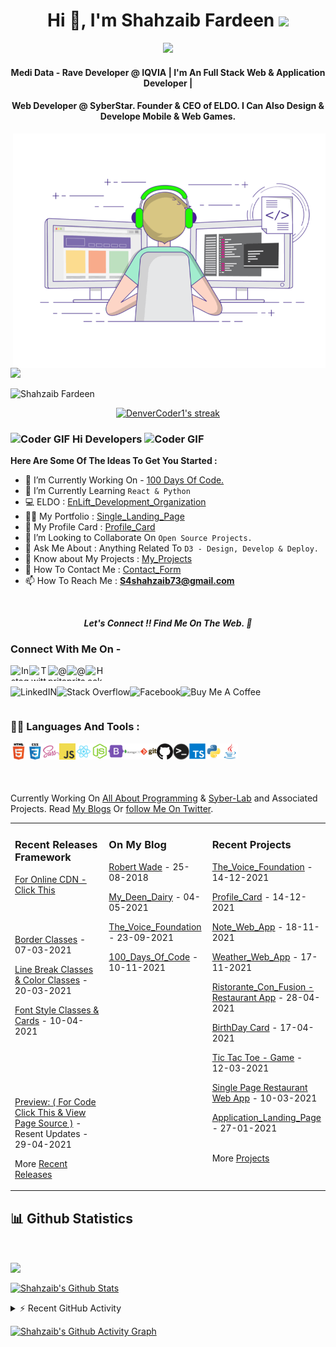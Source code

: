 <!-- First Main Heading -->
<h1 align="center"> Hi 👋, I'm Shahzaib Fardeen <img src="https://emojis.slackmojis.com/emojis/images/1531849430/4246/blob-sunglasses.gif?1531849430" width="28"/> </h1>

<!-- Typing SVG -->
<p align="center">
  <a href="https://github.com/DenverCoder1/readme-typing-svg"><img src="https://readme-typing-svg.herokuapp.com?color=%2336BCF7&size=22&center=true&vCenter=true&lines=Full+Stack+Web+%26+App+Developer.;Assoc+EDC+Programmer+%40+IQVIA.;Web+Developer+%40+Syberstar.;Founder+%26+CEO+of+ELDO.;Community+Builder."></a>
</p>

<!-- Brief Text About Myself -->
<h4 align="center"> Medi Data - Rave Developer @ IQVIA | I'm An Full Stack Web & Application Developer | </h4>
<h4 align="center"> Web Developer @ SyberStar. Founder & CEO of ELDO. I Can Also Design & Develope Mobile & Web Games. </h4> 
 
<!-- Typing Master Picture --> 
<img align="right" alt="GIF" src="https://raw.githubusercontent.com/devSouvik/devSouvik/master/gif3.gif" width="500"/>
<br /> <br />

<!-- My Portfolio Bars -->
[<img src="https://img.shields.io/badge/-My_Website-000000?style=social&logo=google"/>](https://shahzaibfardeen.github.io/My_Site_Portfolio/)

<!-- Profile Views -->
<p align="left"> <img src="https://komarev.com/ghpvc/?username=Shahzaibfardeen" alt="Shahzaib Fardeen" /> </p>

<!-- Github Streaks Stats -->
<p align="center">
  <a href="https://github.com/DenverCoder1/github-readme-streak-stats">
    <img title="Streak Stats 🔥" alt="DenverCoder1's streak" src="https://github-readme-streak-stats.herokuapp.com/?user=shahzaibfardeen&theme=black-ice&hide_border=true&stroke=0000&background=060A0CD0"/>
  </a>
</p>

<!-- Github Streaks Stats - Black & Orange Combo
[![GitHub Streak](https://github-readme-streak-stats.herokuapp.com/?user=shahzaibfardeen&theme=highcontrast)](https://github.com/DenverCoder1/github-readme-streak-stats)
<br> -->

<!-- My Skyline Ratio
<div align="center"><table>
  <tr><th><a href="https://skyline.github.com/arshdeepsahni/2020"><img width="1000px" src="https://user-images.githubusercontent.com/56549294/109688463-4b205900-7baa-11eb-9a16-e8df056b2e14.gif"></a></th></tr>
</table></div> -->

<!-- Main Content Of The Page -->
### <img src="https://media.giphy.com/media/Veq8KumKpSCcfZ71P1/giphy.gif" alt="Coder GIF" width="23" height="23"> Hi Developers <img src="https://media.giphy.com/media/Veq8KumKpSCcfZ71P1/giphy.gif" alt="Coder GIF" width="23" height="23">

**Here Are Some Of The Ideas To Get You Started :** 
- 🔭 I’m Currently Working On - [100 Days Of Code.](https://github.com/Shahzaibfardeen/100_Days_Of_Code) <br>
- 🌱 I’m Currently Learning `React & Python` <br>
- 💻 ELDO : [EnLift_Development_Organization](https://shahzaibfardeen.github.io/EnLift_Development_Organization-/index.html)
- 👨‍💻 My Portfolio : [Single_Landing_Page](https://shahzaibfardeen.github.io/My_Site_Portfolio/) 
- 📱 My Profile Card : [Profile_Card](https://shahzaibfardeen.github.io/My_Profile_Card/) 
- 👯 I’m Looking to Collaborate On `Open Source Projects.` <br>
- 💬 Ask Me About : Anything Related To `D3 - Design, Develop & Deploy.` <br>
- 📄 Know about My Projects : [My_Projects](https://github.com/Shahzaibfardeen/Shahzaibfardeen/blob/main/Recent%20Projects.md)
- 📧 How To Contact Me : [Contact_Form](https://shahzaibfardeen.github.io/Contact_Form/) <br>
- 📫 How To Reach Me : **S4shahzaib73@gmail.com** <br>
<br>

<!--
## 📘 My Top Open Source Projects
<table align="center">
  <thead align="center">
    <tr border: none;>
      <td><b> 📘 Projects </b></td>
      <td><b> ⭐ Stars </b></td>
      <td><b> 🤝 Forks </b></td>
    </tr>
  </thead>
  <tbody>    
    <tr>
      <td><a href="https://github.com/DenverCoder1/github-readme-streak-stats"> <b> AAP - Community Website </b></a></td>
      <td><img alt="Stars" src="https://img.shields.io/github/stars/DenverCoder1/github-readme-streak-stats?style=flat-square&labelColor=343b41"/></td>
      <td><img alt="Forks" src="https://img.shields.io/github/forks/DenverCoder1/github-readme-streak-stats?style=flat-square&labelColor=343b41"/></td>
    </tr>
    <tr>
      <td><a href="https://github.com/DenverCoder1/LaTeX-Gboard-Dictionary"> <b> 30 Days of Code </b></a></td>
      <td><img alt="Stars" src="https://img.shields.io/github/stars/DenverCoder1/LaTeX-Gboard-Dictionary?style=flat-square&labelColor=343b41"/></td>
      <td><img alt="Forks" src="https://img.shields.io/github/forks/DenverCoder1/LaTeX-Gboard-Dictionary?style=flat-square&labelColor=343b41"/></td>
    </tr>
  </tbody>
</table> -->

<!-- Find Me On The Web -->
<p align="center">
  <b><i>Let's Connect !! Find Me On The Web. 👋</i></b>
</p>

<!-- Social Sites & Connecting -->
### Connect With Me On - 

<div align="center">

<a href="https://www.instagram.com/shahzaib_fardeen/" target="blank" title="Instagram">
	<img align="left" alt="Instagram" height="25px" width="30" src="https://raw.githubusercontent.com/rahuldkjain/github-profile-readme-generator/master/src/images/icons/Social/instagram.svg" />
</a>
<a href="https://twitter.com/shahzaibfardeen" target="blank" title="Twitter">
	<img align="left" alt="Twitter" height="25px" width="30" src="https://raw.githubusercontent.com/rahuldkjain/github-profile-readme-generator/master/src/images/icons/Social/twitter.svg" />
</a>
<a href="https://dev.to/@pritamkr_63" target="blank" title="Dev">
	<img align="left" alt="@pritamkr_63" height="25px" width="30" src="https://cdn.jsdelivr.net/npm/simple-icons@3.0.1/icons/dev-dot-to.svg" />
</a>
<a href="https://medium.com/@pritamvr9" target="blank" title="Medium">
	<img align="left" alt="@pritamvr9" height="25px" width="30" src="https://raw.githubusercontent.com/rahuldkjain/github-profile-readme-generator/master/src/images/icons/Social/medium.svg" />
</a>
<a href="https://www.hackerrank.com/justnikhil?hr_r=1" target="blank" title="HackerRank">
	<img align="left" alt="Hacker Rank" height="25px" width="30" src="https://raw.githubusercontent.com/rahuldkjain/github-profile-readme-generator/master/src/images/icons/Social/hackerrank.svg" />
</a> <br /> <br />

<a href="https://www.linkedin.com/in/shahzaib-fardeen/" title="LinkedIN">
	<img align="left" alt="LinkedIN" height="25px" src="https://raw.githubusercontent.com/peterthehan/peterthehan/master/assets/linkedin.svg" />
</a>
<a href="https://stackoverflow.com/story/obrienser" title="Stack Overflow">
  <img align="left" alt="Stack Overflow" height="25px" src="https://user-images.githubusercontent.com/50111192/127644335-477f90a7-8de3-48a9-8851-60b9d6ae39ea.png" />
</a>
<a href="https://www.facebook.com/shahzaib.fardeen/" title="Facebook">
	<img align="left" alt="Facebook" height="25px" src="https://user-images.githubusercontent.com/50111192/124475263-2df2d580-ddaa-11eb-8c77-fe58223f5360.png" />
</a>
<a href="" title="Buy Me A Coffee">
  <img align="left" alt="Buy Me A Coffee" height="23" src="https://cdn.buymeacoffee.com/buttons/v2/default-yellow.png">
</a>

</p>
</div> <br/>

<!-- Languages & Tools -->
### 👨‍💻 Languages And Tools :

<img align="left" alt="HTML5" width="26px" src="https://raw.githubusercontent.com/github/explore/80688e429a7d4ef2fca1e82350fe8e3517d3494d/topics/html/html.png" />
<img align="left" alt="CSS3" width="26px" src="https://raw.githubusercontent.com/github/explore/80688e429a7d4ef2fca1e82350fe8e3517d3494d/topics/css/css.png" />
<img align="left" alt="Sass" width="26px" src="https://raw.githubusercontent.com/github/explore/80688e429a7d4ef2fca1e82350fe8e3517d3494d/topics/sass/sass.png" />
<img align="left" alt="JS" width="26px" src="https://raw.githubusercontent.com/github/explore/80688e429a7d4ef2fca1e82350fe8e3517d3494d/topics/javascript/javascript.png" />
<img align="left" alt="React" width="26px" src="https://raw.githubusercontent.com/github/explore/80688e429a7d4ef2fca1e82350fe8e3517d3494d/topics/react/react.png" />
<img align="left" alt="Node" width="26px" src="https://raw.githubusercontent.com/devicons/devicon/master/icons/nodejs/nodejs-original.svg" width="25px" height="25px"/>
<img align="left" alt="BootStrap" width="26px" src="https://raw.githubusercontent.com/devicons/devicon/master/icons/bootstrap/bootstrap-plain.svg" width="25px" height="25px"/>

<!-- <img align="left" alt="MySQL" width="26px" src="https://raw.githubusercontent.com/github/explore/80688e429a7d4ef2fca1e82350fe8e3517d3494d/topics/mysql/mysql.png" /> -->
<img align="left" alt="MongoDB" width="26px" src="https://raw.githubusercontent.com/github/explore/80688e429a7d4ef2fca1e82350fe8e3517d3494d/topics/mongodb/mongodb.png" />
<img align="left" alt="Git" width="26px" src="https://raw.githubusercontent.com/github/explore/80688e429a7d4ef2fca1e82350fe8e3517d3494d/topics/git/git.png" />
<img align="left" alt="GitHub" width="26px" src="https://raw.githubusercontent.com/github/explore/78df643247d429f6cc873026c0622819ad797942/topics/github/github.png" />
<img align="left" alt="HTML5" width="26px" src="https://raw.githubusercontent.com/github/explore/80688e429a7d4ef2fca1e82350fe8e3517d3494d/topics/terminal/terminal.png" />
<img align="left" alt="HTML5" width="26px" src="https://raw.githubusercontent.com/devicons/devicon/master/icons/typescript/typescript-original.svg" width="25px" height="25px"/>

<img align="left" alt="HTML5" width="26px" src="https://raw.githubusercontent.com/devicons/devicon/master/icons/python/python-original.svg" width="25px" height="25px"/>
<img align="left" alt="HTML5" width="26px" src="https://raw.githubusercontent.com/devicons/devicon/master/icons/java/java-original.svg" width="25px" height="25px"/>

<br/> <br>

<!-- Details / Blog / Recent Table-->
<br>

Currently Working On [All About Programming](https://github.com/All-About-Programming-Community/All_About_Programming-Community_Website) &  [Syber-Lab](https://github.com/Syber-Lab) and Associated Projects. Read [My Blogs](https://www.linkedin.com/in/shahzaib-fardeen/) Or [follow Me On Twitter](https://twitter.com/shahzaibfardeen).
<table><tr><td valign="top" width="33%">

### Recent Releases Framework
<!-- recent_releases starts -->
	
[For Online CDN - Click This](https://github.com/Syber-Lab/Sybrenium)
	
<br> <br>

[Border Classes](https://github.com/Syber-Lab/Sybrenium) - 07-03-2021

[Line Break Classes & Color Classes](https://github.com/Syber-Lab/Sybrenium) - 20-03-2021

[Font Style Classes & Cards](https://github.com/Syber-Lab/Sybrenium) - 10-04-2021

<br> <br> <br> <br>

[Preview: ( For Code Click This & View Page Source )](https://yaseen549.github.io/sybrenium-code-review/) - Resent Updates - 29-04-2021

More [Recent Releases](https://github.com/Syber-Lab/Sybrenium)

<!-- Recent Releases Ends -->
</td><td valign="top" width="33%">


### On My Blog
<!-- Blog Starts -->

[Robert Wade](https://medium.com/@robewawebdesign/how-100-days-of-code-changed-my-life-37cdc891db73) - 25-08-2018

[My_Deen_Dairy](https://github.com/Shahzaibfardeen/My_Deen_Dairy) - 04-05-2021
	
[The_Voice_Foundation](https://shahzaibfardeen.github.io/EnLift_Development_Organization-/index.html) - 23-09-2021
	
[100_Days_Of_Code](https://github.com/Shahzaibfardeen/100_Days_Of_Code) - 10-11-2021


<!-- Blog Ends -->
</td><td valign="top" width="33%">


### Recent Projects
<!-- Starts -->
	
[The_Voice_Foundation](https://shahzaibfardeen.github.io/EnLift_Development_Organization-/index.html) - 14-12-2021

[Profile_Card](https://shahzaibfardeen.github.io/My_Profile_Card/) - 14-12-2021

[Note_Web_App](https://shahzaibfardeen.github.io/Note_Web_App/) - 18-11-2021

[Weather_Web_App](https://shahzaibfardeen.github.io/Weather_App/) - 17-11-2021

[Ristorante_Con_Fusion - Restaurant App](https://shahzaibfardeen.github.io/Ristorante_Con_Fusion/) - 28-04-2021

[BirthDay Card](https://shahzaibfardeen.github.io/Hapie_Bday_Sadu/) - 17-04-2021

[Tic Tac Toe - Game](https://shahzaibfardeen.github.io/Tic_Tac_Toe/) - 12-03-2021

[Single Page Restaurant Web App](https://shahzaibfardeen.github.io/Chinese-Single_Landing_Webpage/index.html) - 10-03-2021

[Application_Landing_Page](https://shahzaibfardeen.github.io/Syberstar-Application/) - 27-01-2021
<br> <br>

More [Projects](https://github.com/Shahzaibfardeen/Shahzaibfardeen/blob/main/Recent%20Projects.md)

<!-- Ends -->
</td></tr></table>
<!--End Part Of The Table -->


<!-- New Table With Multiple Slides -->
<!-- ## My Repositories at Glance
<table>
  <tr>
    <th> MERN Stack </th>
    <th> JavaScript Projects </th>
  </tr>
  <tr>
    <td> 
      <ul>
        <li><a target="_blank" href = "https://github.com/venugopalkadamba/AgriAI_WebApp"><i>AgriAI WebApp</i></a></li>
        <li><a target="_blank" href = "https://github.com/venugopalkadamba/Multi_Disease_Predictor"><i>Multi Disease Predictor</i></a></li> 
        <li><a target="_blank" href = "https://github.com/venugopalkadamba/Image-Blur-Detection"><i>Image Blur Detection using Machine Learning</i></a></li>
        <li><a target="_blank" href="https://github.com/venugopalkadamba/Diabetes_Predictor-AND-Web_App"><i>Diabetes Predictor</i></a></li>
      </ul> 
    </td>
    <td>
      <ul>
        <li><a target="_blank" href="https://github.com/venugopalkadamba/Face_Verification_based_Attendance_system"><i>Face Verification based Attendance System</i></a></li>
        <li><a target="_blank" href="https://github.com/venugopalkadamba/Face_Emotion_Recognition"><i>Face Emotion Recogniton</i></a></li>
        <li><a target="_blank" href="https://github.com/venugopalkadamba/Technocolabs-Data-Science-Internship"><i>American Sign Language Detection</i></a></li>
        <li><a target="_blank" href="https://github.com/venugopalkadamba/Social_Media_WebApp_with_FaceVerification_Login"><i>Social Media WebApp with Face Verification Login</i></a></li>
        <li><a target="_blank" href="https://github.com/venugopalkadamba/Face_Mask_Detector"><i>Face Mask Detector</i></a></li>
      </ul>
    </td>
  </tr>
  <tr>
    <th>NLP</th>
    <th>Internships</th>
  </tr>
  <tr>
    <td>
      <ul>
        <li><a target="_blank" href="https://github.com/venugopalkadamba/Text_Summarizer_NLP_Project"><i>Text Summarizer using Text Rank Algorithm</i></a> </li>
        <li><a target="_blank" href="https://github.com/venugopalkadamba/SMS-Spam-Detector-WebApp"><i>SMS Spam Detection</i></a></li>
        <li><a target="_blank" href="https://github.com/venugopalkadamba/Fake_News_Detector"><i>Fake News Detector</i></a></li>
      </ul>
    </td>
    <td>
      <ul>
        <li><a target="_blank" href="https://github.com/venugopalkadamba/Technocolabs-Data-Science-Internship"><i>Data Science Internship at Technocolabs</i></a> </li>
        <li><a target="_blank" href="https://github.com/venugopalkadamba/The-Sparks-Foundation-Internship"><i>Data Science and Analytics Internship at The Sparks Foundation</i></a></li>
      </ul>
    </td>
  <tr>
</table>
</div> -->
<!-- End Of The Table -->


<!-- Updated Github Stats -->
## 📊 Github Statistics
<br/>	

<!--&theme=buefy&bg_color=0D1117"/></a> -->
<a href="https://github.com/anuraghazra/github-readme-stats"><img align="center" src="https://github-readme-stats.vercel.app/api/top-langs/?username=shahzaibfardeen&layout=compact&theme=react&hide_border=false" /></a>
<br /> 

<a href="https://github.com/anuraghazra/github-readme-stats"><img align="center" src="https://github-readme-stats.vercel.app/api?username=shahzaibfardeen&show_icons=true&include_all_commits=true&theme=react&hide_border=false" alt="Shahzaib's Github Stats" /></a>

<details>
  <summary>⚡ Recent GitHub Activity</summary>
  <br/>

<!-- START_SECTION : Activity -->

1. ❗️  Opened Issue [#001](https://github.com/Syber-Lab/Sybrenium/issues?q=label%3A%22good+first+issue%22+is%3Aissue+is%3Aopen) in [Syber-Lab/Sybrenium](https://github.com/Syber-Lab)
2. 🎉 Merged PR [#97]
3. ❗️  Closed issue [#000](https://github.com/Syber-Lab/syberstar-minified) in [Syberstar Minified](https://github.com/Syber-Lab/syberstar-minified)
4. 💪 Opened PR [#97]
5. 🗣 Commented on [#96]

<!-- END SECTION :Activity -->
</details>

<!-- https://github.com/ashutosh00710/github-readme-activity-graph -->
<!-- Activity Graph -->

[![Shahzaib's Github Activity Graph](https://activity-graph.herokuapp.com/graph?username=shahzaibfardeen&theme=react-dark)](https://github.com/ashutosh00710/github-readme-activity-graph)

<!-- ##GitHub Profile Trophy
<p align="center">
[![trophy](https://github-profile-trophy.vercel.app/?username=shahzaibfardeen)](https://github.com/ryo-ma/github-profile-trophy)
 </p> -->
